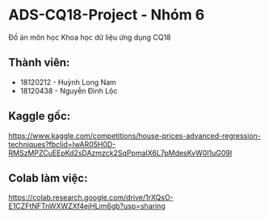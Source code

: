 # ADS-CQ18-Project - Nhóm 6
Đồ án môn học Khoa học dữ liệu ứng dụng CQ18

## Thành viên:

- 18120212 - Huỳnh Long Nam
- 18120438 - Nguyễn Đình Lộc

## Kaggle gốc:

https://www.kaggle.com/competitions/house-prices-advanced-regression-techniques?fbclid=IwAR05H0D-RMSzMPZCuEEpKd2sDAzmzck2SqPpmaIX6L7pMdesKvW0I1uG09I

## Colab làm việc:

https://colab.research.google.com/drive/1rXQsO-E1CZFtNFTnWXWZXf4ejHLim6gb?usp=sharing

